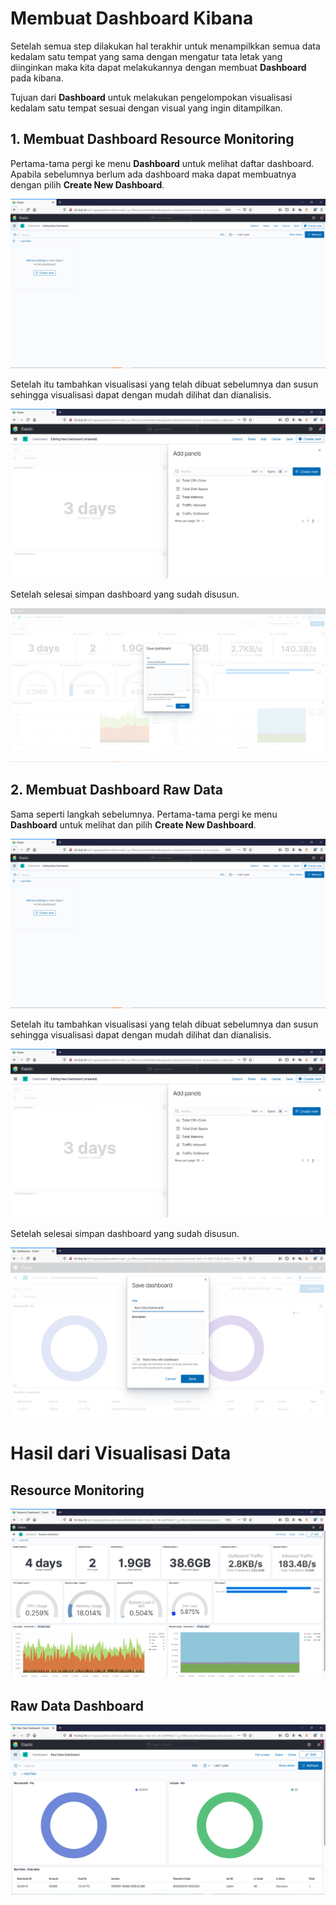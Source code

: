 # Membuat Dashboard Kibana

Setelah semua step dilakukan hal terakhir untuk menampilkkan semua data kedalam satu tempat yang sama dengan mengatur tata letak yang diinginkan maka kita dapat melakukannya dengan membuat **Dashboard** pada kibana. 

Tujuan dari **Dashboard** untuk melakukan pengelompokan visualisasi kedalam satu tempat sesuai dengan visual yang ingin ditampilkan.

## 1. Membuat Dashboard Resource Monitoring

Pertama-tama pergi ke menu **Dashboard** untuk melihat daftar dashboard. Apabila sebelumnya berlum ada dashboard maka dapat membuatnya dengan pilih **Create New Dashboard**.

![create-new-dashboard](capture/create-new-dashboard.PNG)

Setelah itu tambahkan visualisasi yang telah dibuat sebelumnya dan susun sehingga visualisasi dapat dengan mudah dilihat dan dianalisis.

![resource-dashboard](capture/add-panel-resource-dashboard.png)

Setelah selesai simpan dashboard yang sudah disusun.

![save-resource-dashboard](capture/save-resource-dashboard.PNG)

## 2. Membuat Dashboard Raw Data

Sama seperti langkah sebelumnya. Pertama-tama pergi ke menu **Dashboard** untuk melihat dan pilih **Create New Dashboard**.

![create-new-dashboard](capture/create-new-dashboard.PNG)

Setelah itu tambahkan visualisasi yang telah dibuat sebelumnya dan susun sehingga visualisasi dapat dengan mudah dilihat dan dianalisis.

![resource-dashboard](capture/add-panel-resource-dashboard.png)

Setelah selesai simpan dashboard yang sudah disusun.

![save-resource-dashboard](capture/save-raw-data-dashboard.png)

# Hasil dari Visualisasi Data

## Resource Monitoring

![resource-monitoring-dashboard](capture/dashboard-resource-monitoring.png)

## Raw Data Dashboard

![raw-data-dashboard](capture/raw-data-dashboard.png)